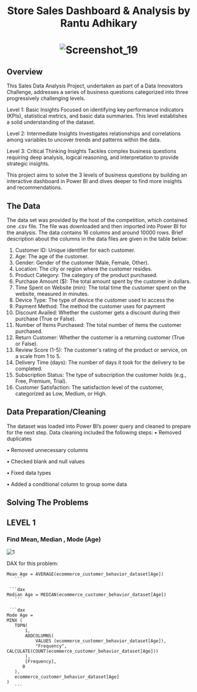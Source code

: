 # <p align="center">Store Sales Dashboard & Analysis by Rantu Adhikary</p>
# <p align="center">![Screenshot_19](https://github.com/user-attachments/assets/d43b8ebb-00f7-4e02-86f3-5237a519438e)</p>
## Overview
This Sales Data Analysis Project, undertaken as part of a Data Innovators Challenge, addresses a series of business questions categorized into three progressively challenging levels. 

Level 1: Basic Insights
Focused on identifying key performance indicators (KPIs), statistical metrics, and basic data summaries. This level establishes a solid understanding of the dataset.

Level 2: Intermediate Insights
Investigates relationships and correlations among variables to uncover trends and patterns within the data.

Level 3: Critical Thinking Insights
Tackles complex business questions requiring deep analysis, logical reasoning, and interpretation to provide strategic insights.

This project aims to solve the 3 levels of business questions by building an interactive dashboard in Power BI and dives deeper to find more insights and recommendations.

 ## The Data
The data set was provided by the host of the competition, which contained one .csv file. The file was downloaded and then imported into Power BI for the analysis. The data contains 16 columns and around 10000 rows. Brief description about the columns in the data files are given in the table below:
1. Customer ID: Unique identifier for each customer.
2. Age: The age of the customer.
3. Gender: Gender of the customer (Male, Female, Other).
4. Location: The city or region where the customer resides.
5. Product Category: The category of the product purchased.
6. Purchase Amount ($): The total amount spent by the customer in dollars.
7. Time Spent on Website (min): The total time the customer spent on the website, measured in minutes.
8. Device Type: The type of device the customer used to access the 
9. Payment Method: The method the customer uses for payment 
10. Discount Availed: Whether the customer gets a discount during their purchase (True or False).
11. Number of Items Purchased: The total number of items the customer purchased.
12. Return Customer: Whether the customer is a returning customer (True or False).
13. Review Score (1-5): The customer's rating of the product or service, on a scale from 1 to 5.
14. Delivery Time (days): The number of days it took for the delivery to be completed.
15. Subscription Status: The type of subscription the customer holds (e.g., Free, Premium, Trial).
16. Customer Satisfaction: The satisfaction level of the customer, categorized as Low, Medium, or High.


## Data Preparation/Cleaning
The dataset was loaded into Power BI’s power query and cleaned to prepare for the next step. Data cleaning included the following steps:
•	Removed duplicates

•	Removed unnecessary columns

•	Checked blank and null values

•	Fixed data types

•	Added a conditional column to group some data

## Solving The Problems
## LEVEL 1
###	Find Mean, Median , Mode (Age)
![1](https://github.com/user-attachments/assets/a98ee4ce-27b9-42ef-ba2a-bb0774e0caa7)

DAX for this problem:

 ```dax
Mean Age = AVERAGE(ecommerce_customer_behavior_dataset[Age])
    ```

  ```dax
Median Age = MEDIAN(ecommerce_customer_behavior_dataset[Age])
    ```

  ```dax
Mode Age = 
MINX (
    TOPN(
        1,
        ADDCOLUMNS(
            VALUES (ecommerce_customer_behavior_dataset[Age]),
            "Frequency", CALCULATE(COUNT(ecommerce_customer_behavior_dataset[Age]))
        ),
        [Frequency],
       0
    ),
    ecommerce_customer_behavior_dataset[Age]
)
    ```



 
